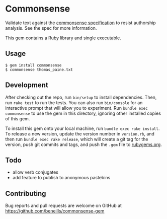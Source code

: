# Commonsense

Validate text against the [commonsense specification](https://github.com/beneills/commonsense-spec.) to resist authorship analysis.  See the spec for more information.

This gem contains a Ruby library and single executable.

## Usage

    $ gem install commonsense
    $ commonsense thomas_paine.txt

## Development

After checking out the repo, run `bin/setup` to install dependencies. Then, run `rake test` to run the tests. You can also run `bin/console` for an interactive prompt that will allow you to experiment. Run `bundle exec commonsense` to use the gem in this directory, ignoring other installed copies of this gem.

To install this gem onto your local machine, run `bundle exec rake install`. To release a new version, update the version number in `version.rb`, and then run `bundle exec rake release`, which will create a git tag for the version, push git commits and tags, and push the `.gem` file to [rubygems.org](https://rubygems.org).

## Todo

+ allow verb conjugates
+ add feature to publish to anonymous pastebins

## Contributing

Bug reports and pull requests are welcome on GitHub at https://github.com/beneills/commonsense-gem
